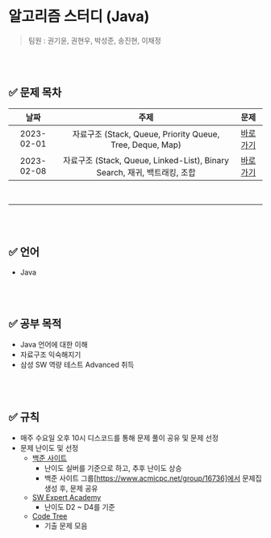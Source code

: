 # 알고리즘 스터디 (Java)


> 팀원 : 권기윤, 권현우, 박성준, 송진현, 이채정

<br/>
<br/>

## ✅ 문제 목차

날짜 | 주제 | 문제
:---: | :---: | :---:
2023-02-01 | 자료구조 (Stack, Queue, Priority Queue, Tree, Deque, Map) | [바로가기](https://github.com/psj98/Java_Study_Coding_18/tree/main/baekjoon/src/study_230201)
2023-02-08 | 자료구조 (Stack, Queue, Linked-List), Binary Search, 재귀, 백트래킹, 조합 | [바로가기](https://github.com/psj98/Java_Study_Coding_18/tree/main/baekjoon/src/study_230208)

<br/>

***
<br/>
<br/>

## ✅ 언어

- Java

<br/>
<br/>

## ✅ 공부 목적

- Java 언어에 대한 이해
- 자료구조 익숙해지기
- 삼성 SW 역량 테스트 Advanced 취득

<br/>
<br/>

## ✅ 규칙

- 매주 수요일 오후 10시 디스코드를 통해 문제 풀이 공유 및 문제 선정
- 문제 난이도 및 선정
  - [백준 사이트](https://www.acmicpc.net)
    - 난이도 실버를 기준으로 하고, 추후 난이도 상승
    - 백준 사이트 그룹[https://www.acmicpc.net/group/16736]에서 문제집 생성 후, 문제 공유
  - [SW Expert Academy](https://swexpertacademy.com/main/main.do)
    - 난이도 D2 ~ D4를 기준
  - [Code Tree](https://www.codetree.ai/landing)
    - 기출 문제 모음

<br/>
<br/>
